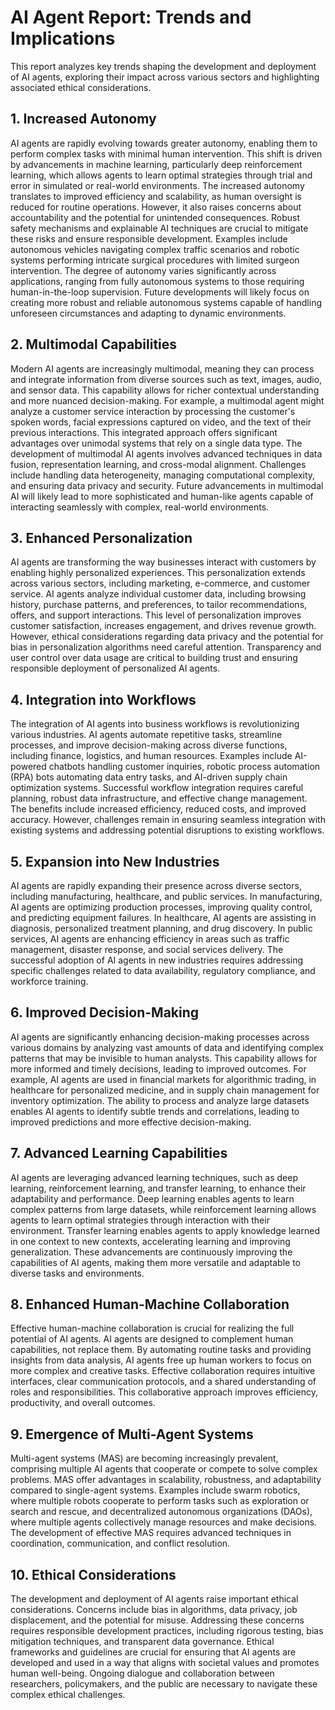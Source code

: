 # AI Agent Report: Trends and Implications

This report analyzes key trends shaping the development and deployment of AI agents, exploring their impact across various sectors and highlighting associated ethical considerations.

## 1. Increased Autonomy

AI agents are rapidly evolving towards greater autonomy, enabling them to perform complex tasks with minimal human intervention.  This shift is driven by advancements in machine learning, particularly deep reinforcement learning, which allows agents to learn optimal strategies through trial and error in simulated or real-world environments.  The increased autonomy translates to improved efficiency and scalability, as human oversight is reduced for routine operations. However, it also raises concerns about accountability and the potential for unintended consequences.  Robust safety mechanisms and explainable AI techniques are crucial to mitigate these risks and ensure responsible development.  Examples include autonomous vehicles navigating complex traffic scenarios and robotic systems performing intricate surgical procedures with limited surgeon intervention.  The degree of autonomy varies significantly across applications, ranging from fully autonomous systems to those requiring human-in-the-loop supervision. Future developments will likely focus on creating more robust and reliable autonomous systems capable of handling unforeseen circumstances and adapting to dynamic environments.


## 2. Multimodal Capabilities

Modern AI agents are increasingly multimodal, meaning they can process and integrate information from diverse sources such as text, images, audio, and sensor data. This capability allows for richer contextual understanding and more nuanced decision-making.  For example, a multimodal agent might analyze a customer service interaction by processing the customer's spoken words, facial expressions captured on video, and the text of their previous interactions.  This integrated approach offers significant advantages over unimodal systems that rely on a single data type.  The development of multimodal AI agents involves advanced techniques in data fusion, representation learning, and cross-modal alignment. Challenges include handling data heterogeneity, managing computational complexity, and ensuring data privacy and security.  Future advancements in multimodal AI will likely lead to more sophisticated and human-like agents capable of interacting seamlessly with complex, real-world environments.


## 3. Enhanced Personalization

AI agents are transforming the way businesses interact with customers by enabling highly personalized experiences.  This personalization extends across various sectors, including marketing, e-commerce, and customer service.  AI agents analyze individual customer data, including browsing history, purchase patterns, and preferences, to tailor recommendations, offers, and support interactions.  This level of personalization improves customer satisfaction, increases engagement, and drives revenue growth.  However, ethical considerations regarding data privacy and the potential for bias in personalization algorithms need careful attention.  Transparency and user control over data usage are critical to building trust and ensuring responsible deployment of personalized AI agents.


## 4. Integration into Workflows

The integration of AI agents into business workflows is revolutionizing various industries.  AI agents automate repetitive tasks, streamline processes, and improve decision-making across diverse functions, including finance, logistics, and human resources. Examples include AI-powered chatbots handling customer inquiries, robotic process automation (RPA) bots automating data entry tasks, and AI-driven supply chain optimization systems.  Successful workflow integration requires careful planning, robust data infrastructure, and effective change management.  The benefits include increased efficiency, reduced costs, and improved accuracy.  However, challenges remain in ensuring seamless integration with existing systems and addressing potential disruptions to existing workflows.


## 5. Expansion into New Industries

AI agents are rapidly expanding their presence across diverse sectors, including manufacturing, healthcare, and public services.  In manufacturing, AI agents are optimizing production processes, improving quality control, and predicting equipment failures.  In healthcare, AI agents are assisting in diagnosis, personalized treatment planning, and drug discovery.  In public services, AI agents are enhancing efficiency in areas such as traffic management, disaster response, and social services delivery.  The successful adoption of AI agents in new industries requires addressing specific challenges related to data availability, regulatory compliance, and workforce training.


## 6. Improved Decision-Making

AI agents are significantly enhancing decision-making processes across various domains by analyzing vast amounts of data and identifying complex patterns that may be invisible to human analysts.  This capability allows for more informed and timely decisions, leading to improved outcomes.  For example, AI agents are used in financial markets for algorithmic trading, in healthcare for personalized medicine, and in supply chain management for inventory optimization.  The ability to process and analyze large datasets enables AI agents to identify subtle trends and correlations, leading to improved predictions and more effective decision-making.


## 7. Advanced Learning Capabilities

AI agents are leveraging advanced learning techniques, such as deep learning, reinforcement learning, and transfer learning, to enhance their adaptability and performance.  Deep learning enables agents to learn complex patterns from large datasets, while reinforcement learning allows agents to learn optimal strategies through interaction with their environment. Transfer learning enables agents to apply knowledge learned in one context to new contexts, accelerating learning and improving generalization.  These advancements are continuously improving the capabilities of AI agents, making them more versatile and adaptable to diverse tasks and environments.


## 8. Enhanced Human-Machine Collaboration

Effective human-machine collaboration is crucial for realizing the full potential of AI agents.  AI agents are designed to complement human capabilities, not replace them.  By automating routine tasks and providing insights from data analysis, AI agents free up human workers to focus on more complex and creative tasks.  Effective collaboration requires intuitive interfaces, clear communication protocols, and a shared understanding of roles and responsibilities.  This collaborative approach improves efficiency, productivity, and overall outcomes.


## 9. Emergence of Multi-Agent Systems

Multi-agent systems (MAS) are becoming increasingly prevalent, comprising multiple AI agents that cooperate or compete to solve complex problems.  MAS offer advantages in scalability, robustness, and adaptability compared to single-agent systems.  Examples include swarm robotics, where multiple robots cooperate to perform tasks such as exploration or search and rescue, and decentralized autonomous organizations (DAOs), where multiple agents collectively manage resources and make decisions.  The development of effective MAS requires advanced techniques in coordination, communication, and conflict resolution.


## 10. Ethical Considerations

The development and deployment of AI agents raise important ethical considerations.  Concerns include bias in algorithms, data privacy, job displacement, and the potential for misuse.  Addressing these concerns requires responsible development practices, including rigorous testing, bias mitigation techniques, and transparent data governance.  Ethical frameworks and guidelines are crucial for ensuring that AI agents are developed and used in a way that aligns with societal values and promotes human well-being.  Ongoing dialogue and collaboration between researchers, policymakers, and the public are necessary to navigate these complex ethical challenges.